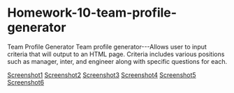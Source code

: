# Homework-10-team-profile-generator
Team Profile Generator
Team profile generator---Allows user to input criteria that will output to an HTML page. Criteria includes various positions such as manager, inter, and engineer along with specific questions for each. 

[Screenshot1](screenshot1.jpg)
[Screenshot2](screenshot2.jpg)
[Screenshot3](screenshot3.jpg)
[Screenshot4](screenshot4.jpg)
[Screenshot5](screenshot5.jpg)
[Screenshot6](screenshot6.jpg)
